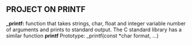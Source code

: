 ## PROJECT ON PRINTF
**_printf:** function that takes strings, char, float
and integer variable number of arguments and prints 
to standard output.
The C standard library has a similar function **printf**
Prototype: _printf(const *char format, ...)

